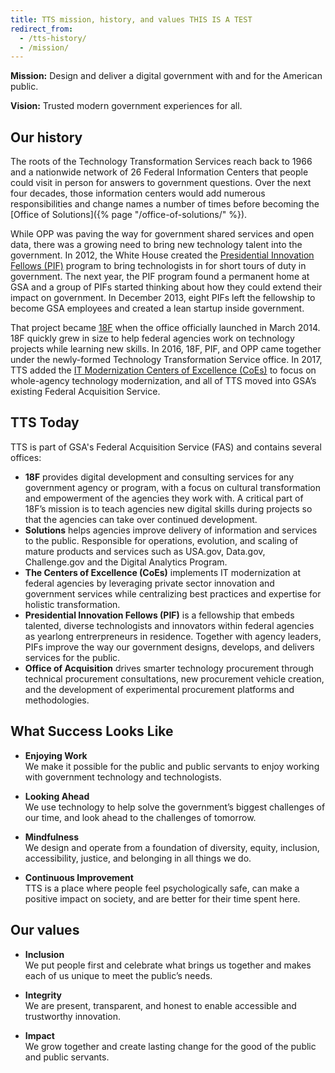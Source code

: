 ```yaml
---
title: TTS mission, history, and values THIS IS A TEST
redirect_from:
  - /tts-history/
  - /mission/
---
```


**Mission:** Design and deliver a digital government with and for the American
public.

**Vision:** Trusted modern government experiences for all.

## Our history

The roots of the Technology Transformation Services reach back to 1966 and a
nationwide network of 26 Federal Information Centers that people could visit in
person for answers to government questions. Over the next four decades, those
information centers would add numerous responsibilities and change names a
number of times before becoming the [Office of
Solutions]({% page "/office-of-solutions/" %}).

While OPP was paving the way for government shared services and open data, there
was a growing need to bring new technology talent into the government. In 2012,
the White House created the
[Presidential Innovation Fellows (PIF)](https://presidentialinnovationfellows.gov/)
program to bring technologists in for short tours of duty in government. The
next year, the PIF program found a permanent home at GSA and a group of PIFs
started thinking about how they could extend their impact on government. In
December 2013, eight PIFs left the fellowship to become GSA employees and
created a lean startup inside government.

That project became [18F](https://18f.gsa.gov/) when the office officially
launched in March 2014. 18F quickly grew in size to help federal agencies work
on technology projects while learning new skills. In 2016, 18F, PIF, and OPP
came together under the newly-formed Technology Transformation Service office.
In 2017, TTS added the
[IT Modernization Centers of Excellence (CoEs)](https://coe.gsa.gov/) to focus
on whole-agency technology modernization, and all of TTS moved into GSA’s
existing Federal Acquisition Service.

## TTS Today

TTS is part of GSA's Federal Acquisition Service (FAS) and contains several
offices:

- **18F** provides digital development and consulting services for any
  government agency or program, with a focus on cultural transformation and
  empowerment of the agencies they work with. A critical part of 18F’s mission
  is to teach agencies new digital skills during projects so that the agencies
  can take over continued development.
- **Solutions** helps agencies improve delivery of information and services to
  the public. Responsible for operations, evolution, and scaling of mature
  products and services such as USA.gov, Data.gov, Challenge.gov and the Digital
  Analytics Program.
- **The Centers of Excellence (CoEs)** implements IT modernization at federal
  agencies by leveraging private sector innovation and government services while
  centralizing best practices and expertise for holistic transformation.
- **Presidential Innovation Fellows (PIF)** is a fellowship that embeds
  talented, diverse technologists and innovators within federal agencies as
  yearlong entrerpreneurs in residence. Together with agency leaders, PIFs
  improve the way our government designs, develops, and delivers services for
  the public.
- **Office of Acquisition** drives smarter technology procurement through
  technical procurement consultations, new procurement vehicle creation, and the
  development of experimental procurement platforms and methodologies.

## What Success Looks Like

- **Enjoying Work**  
  We make it possible for the public and public servants to enjoy working with
  government technology and technologists.

- **Looking Ahead**  
  We use technology to help solve the government’s biggest challenges of our
  time, and look ahead to the challenges of tomorrow.

- **Mindfulness**  
  We design and operate from a foundation of diversity, equity, inclusion,
  accessibility, justice, and belonging in all things we do.

- **Continuous Improvement**  
  TTS is a place where people feel psychologically safe, can make a positive
  impact on society, and are better for their time spent here.

## Our values

- **Inclusion**  
   We put people first and celebrate what brings us together and makes each of us
  unique to meet the public’s needs.

- **Integrity**  
   We are present, transparent, and honest to enable accessible and trustworthy innovation.

- **Impact**  
   We grow together and create lasting change for the good of the public and public
  servants.
